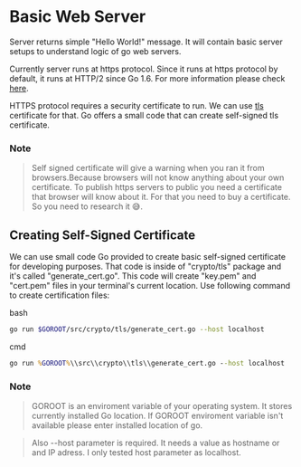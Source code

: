 # Basic Web Server
Server returns simple "Hello World!" message. It will contain basic server setups to understand logic of go web servers.

Currently server runs at https protocol. Since it runs at https protocol by default, it runs at HTTP/2 since Go 1.6.
For more information please check [here](https://golang.orgc/pkg/net/http/).

HTTPS protocol requires a security certificate to run. We can use [tls](https://en.wikipedia.org/wiki/Transport_Layer_Security "transport layer security") certificate for that. Go offers a small code that can create self-signed tls certificate.

### Note
> Self signed certificate will give a warning when you ran it from browsers.Because browsers will not know anything about your own certificate. To publish https servers to public you need a certificate that browser will know about it. For that you need to buy a certificate. So you need to research it 😅.

## Creating Self-Signed Certificate
We can use small code Go provided to create basic self-signed certificate for developing purposes. That code is inside of "crypto/tls" package and it's called "generate_cert.go". This code will create "key.pem" and "cert.pem" files in your terminal's current location. Use following command to create certification files:

bash
```bash
go run $GOROOT/src/crypto/tls/generate_cert.go --host localhost
```

cmd
```bat
go run %GOROOT%\\src\\crypto\\tls\\generate_cert.go --host localhost
```

### Note
> GOROOT is an enviroment variable of your operating system. It stores currently installed Go location. If GOROOT enviroment variable isn't available please enter installed location of go.

> Also --host parameter is required. It needs a value as hostname or and IP adress. I only tested host parameter as localhost.
